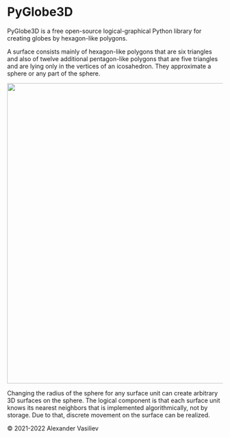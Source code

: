 # PyGlobe3D
PyGlobe3D is a free open-source logical-graphical Python library for creating globes by hexagon-like polygons.

A surface consists mainly of hexagon-like polygons that are six triangles and also of twelve additional pentagon-like polygons that are five triangles and are lying only in the vertices of an icosahedron. They approximate a sphere or any part of the sphere. 

<img src="https://user-images.githubusercontent.com/85578981/127783633-d5dc5e1b-57e8-426b-ae48-cb57790e715e.png" data-canonical-src="https://user-images.githubusercontent.com/85578981/127783633-d5dc5e1b-57e8-426b-ae48-cb57790e715e.png" width="700"/>

Changing the radius of the sphere for any surface unit can create arbitrary 3D surfaces on the sphere. The logical component is that each surface unit knows its nearest neighbors that is implemented algorithmically, not by storage. Due to that, discrete movement on the surface can be realized.

© 2021-2022 Alexander Vasiliev
